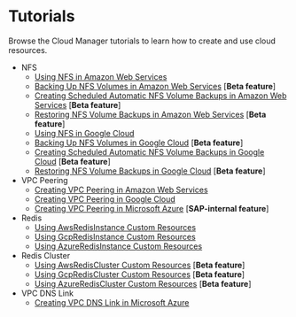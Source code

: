 # Tutorials

Browse the Cloud Manager tutorials to learn how to create and use cloud resources.

* NFS
  * [Using NFS in Amazon Web Services](./01-20-10-aws-nfs-volume.md)
  * [Backing Up NFS Volumes in Amazon Web Services](./01-20-11-aws-nfs-volume-backup.md) [**Beta feature**]
  * [Creating Scheduled Automatic NFS Volume Backups in Amazon Web Services](./01-20-12-aws-scheduled-nfs-backup.md) [**Beta feature**]
  * [Restoring NFS Volume Backups in Amazon Web Services](./01-20-13-aws-nfs-volume-restore.md) [**Beta feature**]
  * [Using NFS in Google Cloud](./01-20-20-gcp-nfs-volume.md)
  * [Backing Up NFS Volumes in Google Cloud](./01-20-21-gcp-nfs-volume-backup.md) [**Beta feature**]
  * [Creating Scheduled Automatic NFS Volume Backups in Google Cloud](./01-20-22-gcp-scheduled-nfs-backup.md) [**Beta feature**]
  * [Restoring NFS Volume Backups in Google Cloud](./01-20-23-gcp-nfs-volume-restore.md) [**Beta feature**]
* VPC Peering
  * [Creating VPC Peering in Amazon Web Services](./01-30-10-aws-vpc-peering.md)
  * [Creating VPC Peering in Google Cloud](./01-30-20-gcp-vpc-peering.md)
  * [Creating VPC Peering in Microsoft Azure](./01-30-30-azure-vpc-peering.md) [**SAP-internal feature**]<!-- VPC peering for Microsoft Azure is visible only in the Internal DRAFT version of Help Portal docs and it is not part of the Cloud Production version of Help Portal docs -->
* Redis
  * [Using AwsRedisInstance Custom Resources](./01-40-10-aws-redis-instance.md)
  * [Using GcpRedisInstance Custom Resources](./01-40-20-gcp-redis-instance.md)
  * [Using AzureRedisInstance Custom Resources](./01-40-30-azure-redis-instance.md)
* Redis Cluster
  * [Using AwsRedisCluster Custom Resources](./01-50-10-aws-redis-cluster.md) [**Beta feature**]
  * [Using GcpRedisCluster Custom Resources](./01-50-20-gcp-redis-cluster.md) [**Beta feature**]
  * [Using AzureRedisCluster Custom Resources](./01-50-30-azure-redis-cluster.md) [**Beta feature**]
* VPC DNS Link
  * [Creating VPC DNS Link in Microsoft Azure](01-40-10-azure-vpc-dns-link.md)
